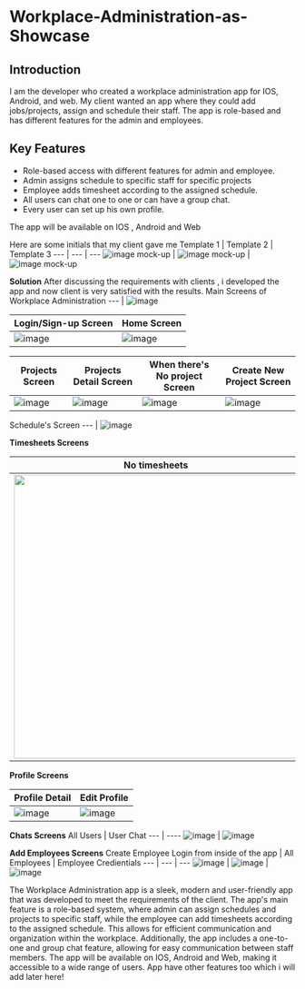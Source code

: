 # Workplace-Administration-as-Showcase


## Introduction
I am the developer who created a workplace administration app for IOS, Android, and web. My client wanted an app where they could add jobs/projects, assign and schedule their staff. The app is role-based and has different features for the admin and employees. 

## Key Features
- Role-based access with different features for admin and employee.
- Admin assigns schedule to specific staff for specific projects
- Employee adds timesheet according to the assigned schedule.
- All users can chat one to one or can have a group chat.
- Every user can set up his own profile.

The app will be available on IOS , Android and Web

Here are some initials that my client gave me
Template 1 | Template  2 | Template 3
--- | --- | ---
![image mock-up](https://user-images.githubusercontent.com/103773636/214932656-eeb248be-36b4-403d-aaaf-24cdeb0054bb.png) | ![image mock-up](https://user-images.githubusercontent.com/103773636/214932857-3281e1c5-980d-4c00-b5a7-64353fc9d267.png) | ![image mock-up ](https://user-images.githubusercontent.com/103773636/214932909-b82e8faa-3b70-484b-8ff3-0b1b169941d8.png)


**Solution**
After discussing the requirements with clients , i developed the app and now client is very satisfied with the results.
 Main Screens of Workplace Administration
--- |
![image](https://user-images.githubusercontent.com/103773636/214934833-fb0636fc-4610-4bb0-9ed7-db15bd9f1634.png)

Login/Sign-up Screen | Home Screen
--- | ----
![image](https://user-images.githubusercontent.com/103773636/214935511-274db545-b92c-4814-b433-25faca74c6ba.png) | ![image](https://user-images.githubusercontent.com/103773636/214935194-725fff4a-f45d-482b-b7a2-4bc94b5cab0a.png)

Projects Screen | Projects  Detail Screen | When there's No project Screen | Create New Project Screen
--- | --- | --- | ---
![image](https://user-images.githubusercontent.com/103773636/214935944-7f5dbaf9-70cb-4277-9ca2-4fbb78acbd54.png) | ![image](https://user-images.githubusercontent.com/103773636/214935980-0dae8cfc-39c8-4f72-832e-a37cf6a7aebb.png) | ![image](https://user-images.githubusercontent.com/103773636/214936126-67c73e99-b3c3-4c2a-a51d-2dcba30f5dba.png)  | ![image](https://user-images.githubusercontent.com/103773636/214936571-99ac814b-9f8d-4b63-9a66-39eb7fa6cf3c.png)

Schedule's Screen
--- |
![image](https://user-images.githubusercontent.com/103773636/214936903-5a5bc1f9-d69d-49f6-8865-f4f9ff2c7e64.png)

**Timesheets Screens**

| No timesheets | Timesheets | Timesheets Detail  | Create New Timesheets | Loading with shimmer effect |
| --- | --- | --- | --- | --- |
| <img src="https://user-images.githubusercontent.com/103773636/214937193-80047ccf-8f89-49d0-976c-f430166443c1.png" width="500" height="500"> | <img src="https://user-images.githubusercontent.com/103773636/214937521-396a9acd-a473-4cbb-9d04-c537813e3928.png" width="500" height="500"> | <img src="https://user-images.githubusercontent.com/103773636/214937586-0b48d072-db7e-42ce-bc13-a31cc0e22825.png" width="500" height="500"> | <img src="https://user-images.githubusercontent.com/103773636/214937645-a9075326-114f-4627-bd56-56df48168af2.png" width="500" height="500"> | <img src="https://user-images.githubusercontent.com/103773636/214937820-3ff80f9b-6072-465b-aee0-ad5518cc7b78.png" width="500" height="500"> |

**Profile Screens**

Profile Detail | Edit Profile 
--- | ----
![image](https://user-images.githubusercontent.com/103773636/214941585-794fb7d5-1d61-4a23-81b8-1792e3a26f39.png) | ![image](https://user-images.githubusercontent.com/103773636/214941740-fdd4a190-6a5b-40c8-9f02-3ca611c6fb36.png)

**Chats Screens**
All Users  | User Chat
--- | ----
![image](https://user-images.githubusercontent.com/103773636/214941845-33d83ea3-fc03-4520-b791-7cf5a1a16f55.png) | ![image](https://user-images.githubusercontent.com/103773636/214941982-babc174c-a3d1-4ecb-a23f-f3aff6e5c7c1.png)

**Add Employees Screens**
Create Employee Login from inside of the app | All Employees | Employee Credientials
--- | --- | ---
![image](https://user-images.githubusercontent.com/103773636/214942206-059099f9-81e4-4b3d-94eb-6ba66561a378.png) | ![image](https://user-images.githubusercontent.com/103773636/214942241-cd1ee105-6201-4648-9aef-8908da7fc966.png) | ![image](https://user-images.githubusercontent.com/103773636/214942267-39501c70-b3a0-4194-a067-67216a46d323.png)

The Workplace Administration app is a sleek, modern and user-friendly app that was developed to meet the requirements of the client. The app's main feature is a role-based system, where admin can assign schedules and projects to specific staff, while the employee can add timesheets according to the assigned schedule. This allows for efficient communication and organization within the workplace. Additionally, the app includes a one-to-one and group chat feature, allowing for easy communication between staff members. The app will be available on IOS, Android and Web, making it accessible to a wide range of users. 
App have other features too which i will add later here!



